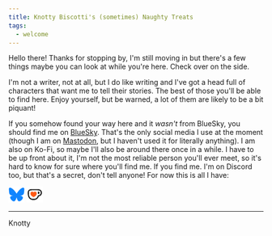 ```yaml
---
title: Knotty Biscotti's (sometimes) Naughty Treats
tags:
  - welcome
---
```



Hello there! Thanks for stopping by, I'm still moving in but there's a few things maybe you can look at while you're here.  Check over on the side.

I'm not a writer, not at all, but I do like writing and I've got a head full of characters that want me to tell their stories. The best of those you'll be able to find here.  Enjoy yourself, but be warned, a lot of them are likely to be a bit piquant!

If you somehow found your way here and it *wasn't* from BlueSky, you should find me on [BlueSky](https://bsky.app/profile/knottybiscotti.bsky.social). That's the only social media I use at the moment (though I am on [Mastodon](https://universeodon.com/@kbray), but I haven't used it for literally anything).  I am also on Ko-Fi, so maybe I'll also be around there once in a while.  I have to be up front about it, I'm not the most reliable person you'll ever meet, so it's hard to know for sure where you'll find me.  If you find me.  I'm on Discord too, but that's a secret, don't tell anyone!  For now this is all I have:

[![BlueSky](media/bsky-icon.png)](https://bsky.app/profile/knottybiscotti.bsky.social)
[![Ko-Fi](media/ko-fi.png)](https://ko-fi.com/knottybiscotti)
***
<signature>Knotty</signature>